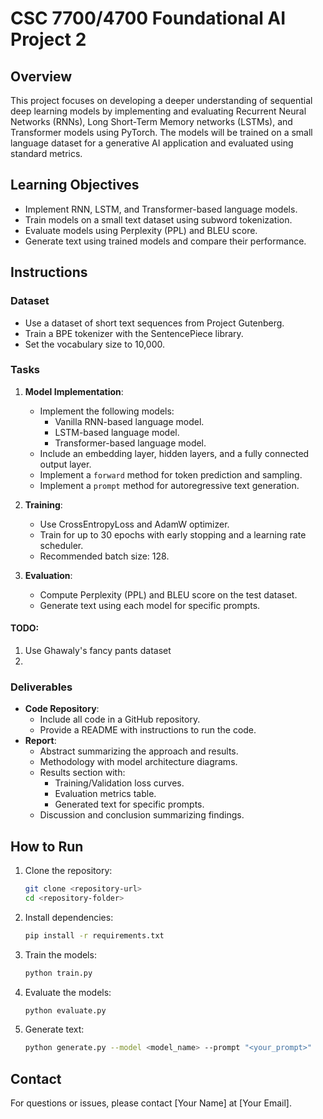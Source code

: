 # CSC 7700/4700 Foundational AI Project 2

## Overview

This project focuses on developing a deeper understanding of sequential deep learning models by implementing and evaluating Recurrent Neural Networks (RNNs), Long Short-Term Memory networks (LSTMs), and Transformer models using PyTorch. The models will be trained on a small language dataset for a generative AI application and evaluated using standard metrics.

## Learning Objectives

- Implement RNN, LSTM, and Transformer-based language models.
- Train models on a small text dataset using subword tokenization.
- Evaluate models using Perplexity (PPL) and BLEU score.
- Generate text using trained models and compare their performance.

## Instructions

### Dataset

- Use a dataset of short text sequences from Project Gutenberg.
- Train a BPE tokenizer with the SentencePiece library.
- Set the vocabulary size to 10,000.

### Tasks

1. **Model Implementation**:

   - Implement the following models:
     - Vanilla RNN-based language model.
     - LSTM-based language model.
     - Transformer-based language model.
   - Include an embedding layer, hidden layers, and a fully connected output layer.
   - Implement a `forward` method for token prediction and sampling.
   - Implement a `prompt` method for autoregressive text generation.

2. **Training**:

   - Use CrossEntropyLoss and AdamW optimizer.
   - Train for up to 30 epochs with early stopping and a learning rate scheduler.
   - Recommended batch size: 128.

3. **Evaluation**:
   - Compute Perplexity (PPL) and BLEU score on the test dataset.
   - Generate text using each model for specific prompts.

#### TODO:

1. Use Ghawaly's fancy pants dataset
2.

### Deliverables

- **Code Repository**:
  - Include all code in a GitHub repository.
  - Provide a README with instructions to run the code.
- **Report**:
  - Abstract summarizing the approach and results.
  - Methodology with model architecture diagrams.
  - Results section with:
    - Training/Validation loss curves.
    - Evaluation metrics table.
    - Generated text for specific prompts.
  - Discussion and conclusion summarizing findings.

## How to Run

1. Clone the repository:
   ```bash
   git clone <repository-url>
   cd <repository-folder>
   ```
2. Install dependencies:
   ```bash
   pip install -r requirements.txt
   ```
3. Train the models:
   ```bash
   python train.py
   ```
4. Evaluate the models:
   ```bash
   python evaluate.py
   ```
5. Generate text:
   ```bash
   python generate.py --model <model_name> --prompt "<your_prompt>"
   ```

## Contact

For questions or issues, please contact [Your Name] at [Your Email].
